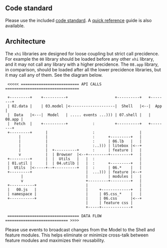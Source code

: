 ## Code standard
Please use the included [code standard][_01]. A
[quick reference][_02] guide is also available. 

## Architecture
The `xhi` libraries are designed for loose coupling but strict call
precidence. For example the `00` library should be loaded before any
other `xhi` library, and it may not call any library with a higher
precidence. The `08.app` library, in comparison, should be loaded 
after all the lower precidence libraries, but it may call any of them.
See the diagram below.

```
 <<<<< ========================== API CALLS =================================

 +---------+    +----------+                     +----------+   +--------+
 | 02.data |    | 03.model |<--------------------|  Shell   |<--|  App   |
 |  Data   |<---|  Model   | ..... events ...))) | 07.shell |   | 08.app |
 |  Fetch  |    +----------+           :         +----------+   +--------+
 +---------+      |                    :                    |
      |           |                    :      +---------+   |
      |           |                    :      | 06.lb   |   |
      |           |                    :..))) | litebox |<--+
      |           |  +----------+      :      | feature |   |
      v           |  | Browser  |<--+---------+---------+   |
 +---------+      |  |  Utils   |   |  :                    |
 | 01.util |      |  | 04.utilb |   |  :      +---------+   |
 |  Utils  |<-----+--+----------+   |  :      | 06.*    |   |
 +---------+                        |  ...))) | feature |<--+
       |                            |         | modules |   |
       v                            +---------+---------+   |
 +-----------+                      |                       |
 |   00.js   |                      |     +-------------+   |
 | namespace |                      |     | 05.css_*    |   |
 +-----------+                      |     | 06.css      |<--+
                                    |     | feature css |
                                    +-----+-------------+

 ================================ DATA FLOW ============================ >>>>
```
Please use events to broadcast changes from the Model to the Shell and
feature modules. This helps eliminate or minimize cross-talk between feature
modules and maximizes their reusability.

[_01]://doc/standard/js-code-standard.pdf
[_02]://doc/standard/js-quick-ref.pdf
